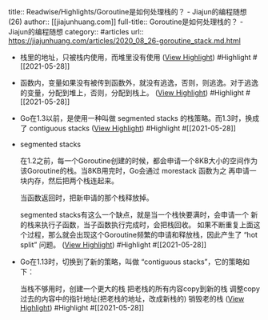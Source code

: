title:: Readwise/Highlights/Goroutine是如何处理栈的？ - Jiajun的编程随想 (26)
author:: [[jiajunhuang.com]]
full-title:: Goroutine是如何处理栈的？ - Jiajun的编程随想
category:: #articles
url:: https://jiajunhuang.com/articles/2020_08_26-goroutine_stack.md.html

- 栈里的地址，只被栈内使用，而堆里没有使用 ([View Highlight](https://instapaper.com/read/1414457057/16517103)) #Highlight #[[2021-05-28]]
- 函数内，变量如果没有被传到函数外，就没有逃逸，否则，则逃逸。对于逃逸的变量，分配到堆上，否则，分配到栈上。 ([View Highlight](https://instapaper.com/read/1414457057/16517113)) #Highlight #[[2021-05-28]]
- Go在1.3以前，是使用一种叫做 segmented stacks 的栈策略。而1.3时，换成了 contiguous stacks ([View Highlight](https://instapaper.com/read/1414457057/16517118)) #Highlight #[[2021-05-28]]
- segmented stacks
  
  在1.2之前，每一个Goroutine创建的时候，都会申请一个8KB大小的空间作为该Goroutine的栈。当8KB用完时，Go会通过 morestack 函数为之 再申请一块内存，然后把两个栈连起来。
  
  当函数返回时，把新申请的那个栈释放掉。
  
  segmented stacks有这么一个缺点，就是当一个栈快要满时，会申请一个 新的栈来执行子函数，当子函数执行完成时，会把栈回收。 如果不断重复上面这个过程，那么就会出现这个Goroutine频繁的申请和释放栈，因此产生了 “hot split” 问题。 ([View Highlight](https://instapaper.com/read/1414457057/16517119)) #Highlight #[[2021-05-28]]
- Go在1.13时，切换到了新的策略，叫做 “contiguous stacks”，它的策略如下：
  
  当栈不够用时，创建一个更大的栈
  把老栈的所有内容copy到新的栈
  调整copy过去的内容中的指针地址(把老栈的地址，改成新栈的)
  销毁老的栈 ([View Highlight](https://instapaper.com/read/1414457057/16517121)) #Highlight #[[2021-05-28]]